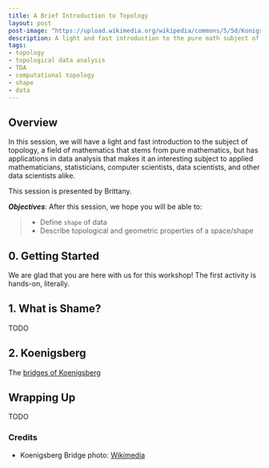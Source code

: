```yaml
---
title: A Brief Introduction to Topology
layout: post
post-image: "https://upload.wikimedia.org/wikipedia/commons/5/5d/Konigsberg_bridges.png"
description: A light and fast introduction to the pure math subject of topology, and its computational interface.
tags:
- topology
- topological data analysis
- TDA
- computational topology
- shape
- data
---
```


## Overview

In this session, we will have a light and fast introduction to the subject of
topology, a field of mathematics that stems from pure mathematics, but has
applications in data analysis that makes it an interesting subject to applied
mathematicians, statisticians, computer scientists, data scientists, and other
data scientists alike.

This session is presented by Brittany.

***Objectives***: After this session, we hope you will be able to:
> - Define `shape` of data
> - Describe topological and geometric properties of a space/shape

## 0. Getting Started

We are glad that you are here with us for this workshop!  The first activity is
hands-on, literally.

## 1. What is Shame?

TODO

## 2. Koenigsberg

The [bridges of Koenigsberg][1]

## Wrapping Up

TODO

### Credits

[1]: <https://upload.wikimedia.org/wikipedia/commons/5/5d/Konigsberg_bridges.png> (the bridge)

* Koenigsberg Bridge photo: [Wikimedia](https://upload.wikimedia.org/wikipedia/commons/5/5d/Konigsberg_bridges.png)

